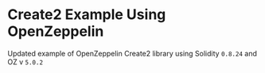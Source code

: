 # Create2 Example Using OpenZeppelin

Updated example of OpenZeppelin Create2 library using Solidity `0.8.24` and OZ v `5.0.2`
